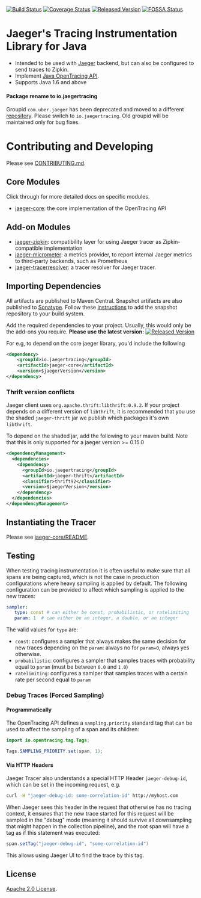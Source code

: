 [![Build Status][ci-img]][ci] [![Coverage Status][cov-img]][cov] [![Released Version][maven-img]][maven] [![FOSSA Status][fossa-img]][fossa]

# Jaeger's Tracing Instrumentation Library for Java

 * Intended to be used with [Jaeger](https://github.com/jaegertracing/jaeger) backend, but can also be configured to send traces to Zipkin.
 * Implement [Java OpenTracing API](https://github.com/opentracing/opentracing-java).
 * Supports Java 1.6 and above

#### Package rename to io.jaegertracing
Groupid `com.uber.jaeger` has been deprecated and moved to a different [repository](https://github.com/jaegertracing/legacy-client-java).
Please switch to `io.jaegertracing`. Old groupid will be maintained only for bug fixes.

# Contributing and Developing

Please see [CONTRIBUTING.md](CONTRIBUTING.md).

## Core Modules

Click through for more detailed docs on specific modules.

 * [jaeger-core](./jaeger-core): the core implementation of the OpenTracing API
 
## Add-on Modules

 * [jaeger-zipkin](./jaeger-zipkin): compatibility layer for using Jaeger tracer as Zipkin-compatible implementation
 * [jaeger-micrometer](./jaeger-micrometer): a metrics provider, to report internal Jaeger metrics to third-party backends, such as Prometheus
 * [jaeger-tracerresolver](./jaeger-tracerresolver): a tracer resolver for Jaeger tracer.

## Importing Dependencies
All artifacts are published to Maven Central. 
Snapshot artifacts are also published to
[Sonatype](https://oss.sonatype.org/content/repositories/snapshots/io/jaegertracing/).
Follow these [instructions](http://stackoverflow.com/questions/7715321/how-to-download-snapshot-version-from-maven-snapshot-repository)
to add the snapshot repository to your build system. 

Add the required dependencies to your project. Usually, this would only be the add-ons you require.
**Please use the latest version:** [![Released Version][maven-img]][maven]

For e.g, to depend on the core jaeger library, you'd include the following
```xml
<dependency>
    <groupId>io.jaegertracing</groupId>
    <artifactId>jaeger-core</artifactId>
    <version>$jaegerVersion</version>
</dependency>
```

### Thrift version conflicts
Jaeger client uses `org.apache.thrift:libthrift:0.9.2`. If your project depends on a different
version of `libthrift`, it is recommended that you use the shaded `jaeger-thrift` jar we publish
which packages it's own `libthrift`.

To depend on the shaded jar, add the following to your maven build.
Note that this is only supported for a jaeger version >= 0.15.0
```xml
<dependencyManagement>
  <dependencies>
    <dependency>
      <groupId>io.jaegertracing</groupId>
      <artifactId>jaeger-thrift</artifactId>
      <classifier>thrift92</classifier>
      <version>$jaegerVersion</version>
    </dependency>
  </dependencies>
</dependencyManagement>
```

## Instantiating the Tracer

Please see [jaeger-core/README](./jaeger-core/README.md).

## Testing

When testing tracing instrumentation it is often useful to make sure
that all spans are being captured, which is not the case in production
configurations where heavy sampling is applied by default.
The following configuration can be provided to affect which sampling
is applied to the new traces:

```yaml
sampler:
   type: const # can either be const, probabilistic, or ratelimiting
   param: 1  # can either be an integer, a double, or an integer
```

The valid values for `type` are: 
 * `const`: configures a sampler that always makes the same decision
    for new traces depending on the `param`: always no for `param=0`,
    always yes otherwise.
 * `probabilistic`: configures a sampler that samples traces with
    probability equal to `param` (must be between `0.0` and `1.0`)
 * `ratelimiting`: configures a samlper that samples traces with a
    certain rate per second equal to `param`

### Debug Traces (Forced Sampling)

#### Programmatically

The OpenTracing API defines a `sampling.priority` standard tag that
can be used to affect the sampling of a span and its children:

```java
import io.opentracing.tag.Tags;

Tags.SAMPLING_PRIORITY.set(span, 1);
```

#### Via HTTP Headers

Jaeger Tracer also understands a special HTTP Header `jaeger-debug-id`,
which can be set in the incoming request, e.g.

```sh
curl -H "jaeger-debug-id: some-correlation-id" http://myhost.com
```

When Jaeger sees this header in the request that otherwise has no
tracing context, it ensures that the new trace started for this
request will be sampled in the "debug" mode (meaning it should survive
all downsampling that might happen in the collection pipeline), and
the root span will have a tag as if this statement was executed:

```java
span.setTag("jaeger-debug-id", "some-correlation-id")
```

This allows using Jaeger UI to find the trace by this tag.

## License
  
[Apache 2.0 License](./LICENSE).



[ci-img]: https://travis-ci.org/jaegertracing/jaeger-client-java.svg?branch=master
[ci]: https://travis-ci.org/jaegertracing/jaeger-client-java
[cov-img]: https://codecov.io/gh/jaegertracing/jaeger-client-java/branch/master/graph/badge.svg
[cov]: https://codecov.io/github/jaegertracing/jaeger-client-java/
[maven-img]: https://img.shields.io/maven-central/v/io.jaegertracing/jaeger-core.svg?maxAge=2000
[maven]: http://search.maven.org/#search%7Cga%7C1%7Cg%3A%22io.jaegertracing%22
[fossa-img]: https://app.fossa.io/api/projects/git%2Bgithub.com%2Fjaegertracing%2Fjaeger-client-java.svg?type=shield
[fossa]: https://app.fossa.io/projects/git%2Bgithub.com%2Fjaegertracing%2Fjaeger-client-java?ref=badge_shield
